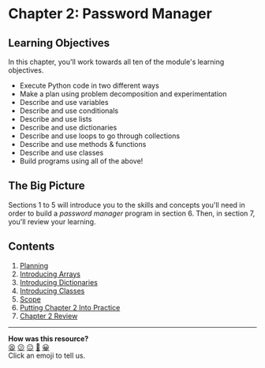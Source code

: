 # Chapter 2: Password Manager

## Learning Objectives

In this chapter, you'll work towards all ten of the module's learning
objectives.

* Execute Python code in two different ways
* Make a plan using problem decomposition and experimentation
* Describe and use variables
* Describe and use conditionals
* Describe and use lists
* Describe and use dictionaries
* Describe and use loops to go through collections
* Describe and use methods & functions
* Describe and use classes
* Build programs using all of the above!

## The Big Picture

Sections 1 to 5 will introduce you to the skills and concepts you'll need in
order to build a _password manager_ program in section 6. Then, in section 7,
you'll review your learning.

## Contents

1. [Planning](./01_planning.md)
2. [Introducing Arrays](./02_introducing_lists.md)
3. [Introducing Dictionaries](./03_introducing_dictionaries.md)
4. [Introducing Classes](./04_introducing_classes.md)
5. [Scope](./05_scope.md)
6. [Putting Chapter 2 Into Practice](./06_putting_chapter_2_into_practice.md)
7. [Chapter 2 Review](./07_chapter_2_review.md)


<!-- BEGIN GENERATED SECTION DO NOT EDIT -->

---

**How was this resource?**  
[😫](https://airtable.com/shrUJ3t7KLMqVRFKR?prefill_Repository=makersacademy%2Fpython_foundations&prefill_File=chapter2%2FREADME.md&prefill_Sentiment=😫) [😕](https://airtable.com/shrUJ3t7KLMqVRFKR?prefill_Repository=makersacademy%2Fpython_foundations&prefill_File=chapter2%2FREADME.md&prefill_Sentiment=😕) [😐](https://airtable.com/shrUJ3t7KLMqVRFKR?prefill_Repository=makersacademy%2Fpython_foundations&prefill_File=chapter2%2FREADME.md&prefill_Sentiment=😐) [🙂](https://airtable.com/shrUJ3t7KLMqVRFKR?prefill_Repository=makersacademy%2Fpython_foundations&prefill_File=chapter2%2FREADME.md&prefill_Sentiment=🙂) [😀](https://airtable.com/shrUJ3t7KLMqVRFKR?prefill_Repository=makersacademy%2Fpython_foundations&prefill_File=chapter2%2FREADME.md&prefill_Sentiment=😀)  
Click an emoji to tell us.

<!-- END GENERATED SECTION DO NOT EDIT -->
